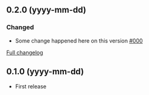 ## 0.2.0 (yyyy-mm-dd)

### Changed
* Some change happened here on this version [#000](https://github.com/gabrielgodoy/rawrepo/pull/PULL_REQUEST_ID)

[Full changelog](https://github.com/github/gabriel/compare/v0.1.0...v0.2.0)


## 0.1.0 (yyyy-mm-dd)

* First release
